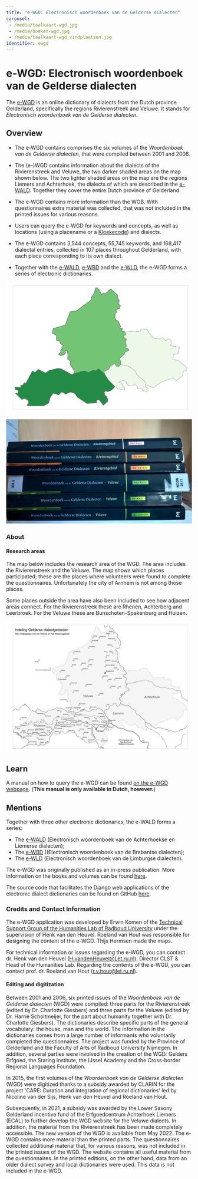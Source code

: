 ```yaml
---
title: "e-WGD: Electronisch woordenboek van de Gelderse dialecten"
carousel:
 - /media/taalkaart-wgd.jpg
 - /media/boeken-wgd.jpg
 - /media/taalkaart-wgd_vindplaatsen.jpg
identifier: ewgd
---
```


# e-WGD: Electronisch woordenboek van de Gelderse dialecten

The [e-WGD](https://e-wgd.nl/) is an online dictionary of dialects from the Dutch province Gelderland, specifically the regions Rivierenstreek and Veluwe. It stands for *Electronisch woordenboek van de Gelderse dialecten*.

## Overview

* The e-WGD contains comprises the six volumes of the *Woordenboek van de Gelderse dialecten*, that were compiled between 2001 and 2006.

* The (e-)WGD contains information about the dialects of the Rivierenstreek and Veluwe, the two darker shaded areas on the map shown below. The two lighter shaded areas on the map are the regions Liemers and Achterhoek, the dialects of which are described in the [e-WALD](https://www.ineo.tools/resources/ewald). Together they cover the entire Dutch province of Gelderland.

* The e-WGD contains more information than the WGB. With questionnaires extra material was collected, that was not included in the printed issues for various reasons.

* Users can query the e-WGD for keywords and concepts, as well as locations (using a placename or a [Kloekecode](https://kloeke.meertens.knaw.nl/)) and dialects.

* The e-WGD contains 3,544 concepts, 55,745 keywords, and 168,417 dialectal entries, collected in 107 places throughout Gelderland, with each place corresponding to its own dialect.

* Together with the [e-WALD](https://www.ineo.tools/resources/ewald), [e-WBD](https://www.ineo.tools/resources/ewbd) and the [e-WLD](https://www.ineo.tools/resources/ewld), the e-WGD forms a series of electronic dictionaries.

![Research area of the WGD.](https://github.com/CLARIAH/ineo-content/blob/master/media/taalkaart-wgd.jpg)

![Original in-press publication of the *Woordenboek van de Gelderse dialecten*, that the e-WGD makes available digitally.](https://github.com/CLARIAH/ineo-content/blob/master/media/boeken-wgd.jpg)

### About

#### Research areas
The map below includes the research area of the WGD. The area includes the Rivierenstreek and the Veluwe. The map shows which places participated; these are the places where volunteers were found to complete the questionnaires. Unfortunately the city of Arnhem is not among those places.

Some places outside the area have also been included to see how adjacent areas connect. For the Rivierenstreek these are Rhenen, Achterberg and Leerbroek. For the Veluwe these are Bunschoten-Spakenburg and Huizen.

![Research area of the WGD.](https://github.com/CLARIAH/ineo-content/blob/master/media/taalkaart-wgd_vindplaatsen.jpg)



## Learn

A manual on how to query the e-WGD can be found [on the e-WGD webpage](https://e-wgd.nl/guide). (**This manual is only available in Dutch, however.**)

## Mentions

Together with three other electronic dictionaries, the e-WALD forms a series:
* The [e-WALD](https://www.ineo.tools/resources/ewald) (Electronisch woordenboek van de Achterhoekse en Liemerse dialecten);
* The [e-WBD](https://www.ineo.tools/resources/ewbd) ((Electronisch woordenboek van de Brabantse dialecten);
* The [e-WLD](https://www.ineo.tools/resources/ewld) (Electronisch woordenboek van de Limburgse dialecten).

The e-WGD was originally published as an in-press publication. More information on the books and volumes can be found [here](https://e-wgd.nl/delen).

The source code that facilitates the Django web applications of the electronic dialect dictionaries can be found on GitHub [here](https://github.com/ErwinKomen/RU-Wnd).

### Credits and Contact Information

The e-WGD application was developed by Erwin Komen of the [Technical Support Group of the Humanities Lab of Radboud University](https://www.ru.nl/facultyofarts/research/humanities-lab/our-labs/) under the supervision of Henk van den Heuvel. Roeland van Hout was responsible for designing the content of the e-WGD. Thijs Hermsen made the maps.

For technical information or issues regarding the e-WGD, you can contact dr. Henk van den Heuvel (H.vandenHeuvel@Let.ru.nl), Director CLST & Head of the Humanities Lab.
Regarding the contents of the e-WGD, you can contact prof. dr. Roeland van Hout (r.v.hout@let.ru.nl).

#### Editing and digitization

Between 2001 and 2006, six printed issues of the *Woordenboek van de Gelderse dialecten* (WGD) were compiled: three parts for the Rivierenstreek (edited by Dr. Charlotte Giesbers) and three parts for the Veluwe (edited by Dr. Harrie Scholtmeijer, for the part about humanity together with Dr. Charlotte Giesbers). The dictionaries describe specific parts of the general vocabulary: the house, man and the world. The information in the dictionaries comes from a large number of informants who voluntarily completed the questionnaires. The project was funded by the Province of Gelderland and the Faculty of Arts of Radboud University Nijmegen. In addition, several parties were involved in the creation of the WGD: Gelders Erfgoed, the Staring Institute, the IJssel Academy and the Cross-border Regional Languages Foundation.

In 2015, the first volumes of the *Woordenboek van de Gelderse dialecten* (WGD) were digitized thanks to a subsidy awarded by CLARIN for the project 'CARE: Curation and integration of regional dictionaries' led by Nicoline van der Sijs, Henk van den Heuvel and Roeland van Hout.

Subsequently, in 2021, a subsidy was awarded by the Lower Saxony Gelderland incentive fund of the Erfgoedcentrum Achterhoek Liemers (ECAL) to further develop the WGD website for the Veluwe dialects. In addition, the material from the Rivierenstreek has been made completely accessible. The new version of the WGD is available from May 2022. The e-WGD contains more material than the printed parts. The questionnaires collected additional material that, for various reasons, was not included in the printed issues of the WGD. The website contains all useful material from the questionnaires. In the printed editions, on the other hand, data from an older dialect survey and local dictionaries were used. This data is not included in the e-WGD.

